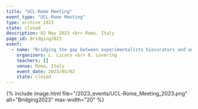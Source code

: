 ```yaml
---
title: "UCL-Rome Meeting"
event_type: "UCL-Rome Meeting"
type: archive_2023
state: closed
description: 02 May 2023 <br> Roma, Italy
page_id: Bridging2023
event:
  - name: "Bridging the gap between experimentalists biocurators and analysis tool providers."
    organisers: L. Licata <br> R. Lovering
    teachers: []
    venue: Roma, Italy
    event_date: 2023/05/02
    state: closed
---
```


{% include image.html file="/2023_events/UCL-Rome_Meeting_2023.png"  alt="Bridging2023" max-width="20" %}
